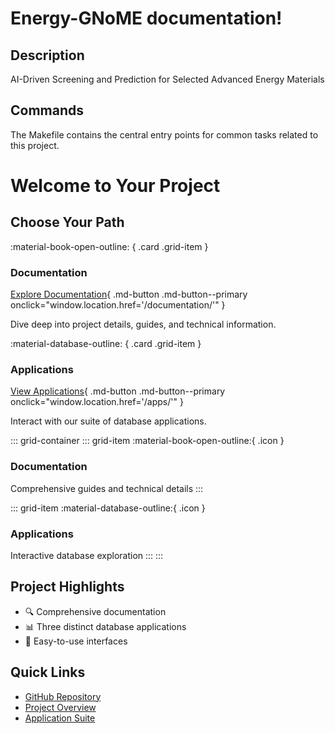 # Energy-GNoME documentation!

## Description

AI-Driven Screening and Prediction for Selected Advanced Energy Materials

## Commands

The Makefile contains the central entry points for common tasks related to this project.

# Welcome to Your Project

## Choose Your Path

:material-book-open-outline: { .card .grid-item }
### Documentation
[Explore Documentation](#){ .md-button .md-button--primary onclick="window.location.href='/documentation/'" }

Dive deep into project details, guides, and technical information.

:material-database-outline: { .card .grid-item }
### Applications
[View Applications](#){ .md-button .md-button--primary onclick="window.location.href='/apps/'" }

Interact with our suite of database applications.

<style>
.grid-container {
    display: flex;
    justify-content: center;
    gap: 2rem;
    margin-top: 2rem;
}

.card {
    border: 1px solid var(--md-default-fg-color--lightest);
    border-radius: 10px;
    padding: 1.5rem;
    text-align: center;
    max-width: 300px;
    transition: all 0.3s ease;
    box-shadow: 0 4px 6px rgba(0,0,0,0.1);
}

.card:hover {
    transform: translateY(-10px);
    box-shadow: 0 10px 20px rgba(0,0,0,0.15);
}

.grid-item {
    display: flex;
    flex-direction: column;
    align-items: center;
}

.grid-item h3 {
    margin-top: 1rem;
}

.md-button {
    margin-top: 1rem;
}
</style>

::: grid-container
::: grid-item
:material-book-open-outline:{ .icon }

### Documentation
Comprehensive guides and technical details
:::

::: grid-item
:material-database-outline:{ .icon }

### Applications
Interactive database exploration
:::
:::

## Project Highlights

- 🔍 Comprehensive documentation
- 📊 Three distinct database applications
- 🚀 Easy-to-use interfaces

## Quick Links

- [GitHub Repository](https://github.com/paolodeangelis/Energy-GNoME)
- [Project Overview](/documentation/)
- [Application Suite](/apps/)
